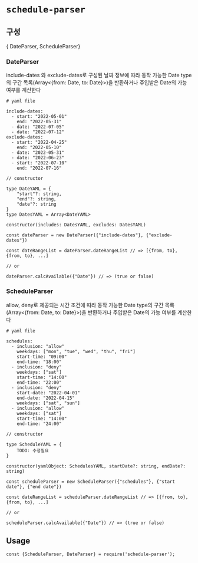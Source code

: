 # `schedule-parser`
## 구성
{ DateParser, ScheduleParser}
### DateParser
include-dates 와 exclude-dates로 구성된 날짜 정보에 따라 동작 가능한 Date type의 구간 목록(Array<{from: Date, to: Date}>)을 반환하거나 주입받은 Date의 가능 여부를 계산한다
```
# yaml file

include-dates:
  - start: "2022-05-01"
    end: "2022-05-31"
  - date: "2022-07-05"
  - date: "2022-07-12"
exclude-dates:
  - start: "2022-04-25"
    end: "2022-05-10"
  - date: "2022-05-31"
  - date: "2022-06-23"
  - start: "2022-07-10"
    end: "2022-07-16"
```
```
// constructor

type DateYAML = {
    "start"?: string,
    "end"?: string,
    "date"?: string
}
type DatesYAML = Array<DateYAML>

constructor(includes: DatesYAML, excludes: DatesYAML)
```
```
const dateParser = new DateParser({"include-dates"}, {"exclude-dates"})

const dateRangeList = dateParser.dateRangeList // => [{from, to}, {from, to}, ...]

// or

dateParser.calcAvailable({"Date"}) // => (true or false)
```

### ScheduleParser
allow, deny로 제공되는 시간 조건에 따라 동작 가능한 Date type의 구간 목록(Array<{from: Date, to: Date}>)을 반환하거나 주입받은 Date의 가능 여부를 계산한다
```
# yaml file

schedules:
  - inclusion: "allow"
    weekdays: ["mon", "tue", "wed", "thu", "fri"]
    start-time: "09:00"
    end-time: "18:00"
  - inclusion: "deny"
    weekdays: ["sat"]
    start-time: "14:00"
    end-time: "22:00"
  - inclusion: "deny"
    start-date: "2022-04-01"
    end-date: "2022-04-15"
    weekdays: ["sat", "sun"]
  - inclusion: "allow"
    weekdays: ["sat"]
    start-time: "14:00"
    end-time: "24:00"
```
```
// constructor

type ScheduleYAML = {
    TODO: 수정필요
}

constructor(yamlObject: SchedulesYAML, startDate?: string, endDate?: string)
```
```
const scheduleParser = new ScheduleParser({"schedules"}, {"start date"}, {"end date"})

const dateRangeList = scheduleParser.dateRangeList // => [{from, to}, {from, to}, ...]

// or

scheduleParser.calcAvailable({"Date"}) // => (true or false)
```
## Usage

```
const {ScheduleParser, DateParser} = require('schedule-parser');
```
